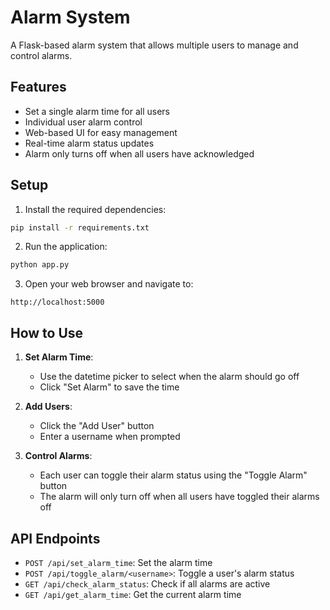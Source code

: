 # Alarm System

A Flask-based alarm system that allows multiple users to manage and control alarms.

## Features

- Set a single alarm time for all users
- Individual user alarm control
- Web-based UI for easy management
- Real-time alarm status updates
- Alarm only turns off when all users have acknowledged

## Setup

1. Install the required dependencies:
```bash
pip install -r requirements.txt
```

2. Run the application:
```bash
python app.py
```

3. Open your web browser and navigate to:
```
http://localhost:5000
```

## How to Use

1. **Set Alarm Time**:
   - Use the datetime picker to select when the alarm should go off
   - Click "Set Alarm" to save the time

2. **Add Users**:
   - Click the "Add User" button
   - Enter a username when prompted

3. **Control Alarms**:
   - Each user can toggle their alarm status using the "Toggle Alarm" button
   - The alarm will only turn off when all users have toggled their alarms off

## API Endpoints

- `POST /api/set_alarm_time`: Set the alarm time
- `POST /api/toggle_alarm/<username>`: Toggle a user's alarm status
- `GET /api/check_alarm_status`: Check if all alarms are active
- `GET /api/get_alarm_time`: Get the current alarm time 